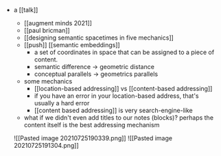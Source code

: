 - a [[talk]]
	- [[augment minds 2021]]
	- [[paul bricman]]
    - [[designing semantic spacetimes in five mechanics]]
	- [[push]] [[semantic embeddings]]
		- a set of coordinates in space that can be assigned to a piece of content.
		- semantic difference -> geometric distance
		- conceptual parallels -> geometrics parallels
	- some mechanics
		- [[location-based addressing]] vs [[content-based addressing]]
		- if you have an error in your location-based address, that's usually a hard error
		- [[content based addressing]] is very search-engine-like
	- what if we didn't even add titles to our notes (blocks)? perhaps the content itself is the best addressing mechanism
		
	![[Pasted image 20210725190339.png]]
	![[Pasted image 20210725191304.png]]